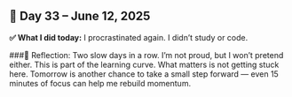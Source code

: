 ## 📅 Day 33 – June 12, 2025

**✅ What I did today:**
I procrastinated again. I didn’t study or code.

###💬 Reflection:
Two slow days in a row. I’m not proud, but I won’t pretend either. This is part of the learning curve. What matters is not getting stuck here. Tomorrow is another chance to take a small step forward — even 15 minutes of focus can help me rebuild momentum.
